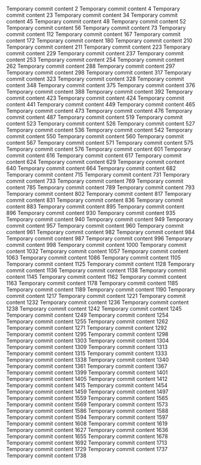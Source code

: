Temporary commit content 2
Temporary commit content 4
Temporary commit content 23
Temporary commit content 34
Temporary commit content 45
Temporary commit content 48
Temporary commit content 52
Temporary commit content 56
Temporary commit content 73
Temporary commit content 112
Temporary commit content 167
Temporary commit content 172
Temporary commit content 180
Temporary commit content 210
Temporary commit content 211
Temporary commit content 223
Temporary commit content 229
Temporary commit content 237
Temporary commit content 253
Temporary commit content 254
Temporary commit content 262
Temporary commit content 288
Temporary commit content 297
Temporary commit content 298
Temporary commit content 317
Temporary commit content 323
Temporary commit content 328
Temporary commit content 348
Temporary commit content 375
Temporary commit content 376
Temporary commit content 388
Temporary commit content 392
Temporary commit content 423
Temporary commit content 424
Temporary commit content 441
Temporary commit content 449
Temporary commit content 465
Temporary commit content 473
Temporary commit content 476
Temporary commit content 487
Temporary commit content 519
Temporary commit content 523
Temporary commit content 526
Temporary commit content 527
Temporary commit content 536
Temporary commit content 542
Temporary commit content 550
Temporary commit content 560
Temporary commit content 567
Temporary commit content 571
Temporary commit content 575
Temporary commit content 576
Temporary commit content 601
Temporary commit content 616
Temporary commit content 617
Temporary commit content 624
Temporary commit content 629
Temporary commit content 640
Temporary commit content 664
Temporary commit content 682
Temporary commit content 715
Temporary commit content 731
Temporary commit content 733
Temporary commit content 769
Temporary commit content 785
Temporary commit content 789
Temporary commit content 793
Temporary commit content 802
Temporary commit content 817
Temporary commit content 831
Temporary commit content 836
Temporary commit content 883
Temporary commit content 895
Temporary commit content 896
Temporary commit content 930
Temporary commit content 935
Temporary commit content 940
Temporary commit content 949
Temporary commit content 957
Temporary commit content 960
Temporary commit content 961
Temporary commit content 982
Temporary commit content 984
Temporary commit content 987
Temporary commit content 996
Temporary commit content 998
Temporary commit content 1000
Temporary commit content 1032
Temporary commit content 1057
Temporary commit content 1063
Temporary commit content 1086
Temporary commit content 1105
Temporary commit content 1125
Temporary commit content 1128
Temporary commit content 1136
Temporary commit content 1138
Temporary commit content 1145
Temporary commit content 1162
Temporary commit content 1163
Temporary commit content 1178
Temporary commit content 1185
Temporary commit content 1189
Temporary commit content 1190
Temporary commit content 1217
Temporary commit content 1221
Temporary commit content 1232
Temporary commit content 1236
Temporary commit content 1238
Temporary commit content 1242
Temporary commit content 1245
Temporary commit content 1249
Temporary commit content 1254
Temporary commit content 1255
Temporary commit content 1262
Temporary commit content 1271
Temporary commit content 1292
Temporary commit content 1295
Temporary commit content 1298
Temporary commit content 1303
Temporary commit content 1304
Temporary commit content 1309
Temporary commit content 1313
Temporary commit content 1315
Temporary commit content 1333
Temporary commit content 1338
Temporary commit content 1340
Temporary commit content 1361
Temporary commit content 1367
Temporary commit content 1399
Temporary commit content 1401
Temporary commit content 1405
Temporary commit content 1412
Temporary commit content 1415
Temporary commit content 1454
Temporary commit content 1459
Temporary commit content 1497
Temporary commit content 1559
Temporary commit content 1565
Temporary commit content 1569
Temporary commit content 1573
Temporary commit content 1586
Temporary commit content 1588
Temporary commit content 1594
Temporary commit content 1597
Temporary commit content 1608
Temporary commit content 1619
Temporary commit content 1627
Temporary commit content 1636
Temporary commit content 1655
Temporary commit content 1678
Temporary commit content 1692
Temporary commit content 1713
Temporary commit content 1729
Temporary commit content 1737
Temporary commit content 1738
